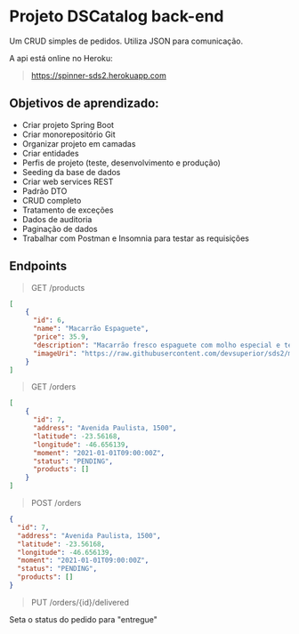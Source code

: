 # Projeto DSCatalog back-end
Um CRUD simples de pedidos. Utiliza JSON para comunicação.

A api está online no Heroku:
> https://spinner-sds2.herokuapp.com

## Objetivos de aprendizado:
+ Criar projeto Spring Boot
+ Criar monorepositório Git
+ Organizar projeto em camadas
+ Criar entidades 
+ Perfis de projeto (teste, desenvolvimento e produção)
+ Seeding da base de dados
+ Criar web services REST
+ Padrão DTO
+ CRUD completo
+ Tratamento de exceções
+ Dados de auditoria
+ Paginação de dados
+ Trabalhar com Postman e Insomnia para testar as requisições

## Endpoints
> GET /products

```JSON
[
    {
      "id": 6,
      "name": "Macarrão Espaguete",
      "price": 35.9,
      "description": "Macarrão fresco espaguete com molho especial e tempero da casa.",
      "imageUri": "https://raw.githubusercontent.com/devsuperior/sds2/master/assets/macarrao_espaguete.jpg"
    }
]
```

> GET /orders

```JSON
[
    {
      "id": 7,
      "address": "Avenida Paulista, 1500",
      "latitude": -23.56168,
      "longitude": -46.656139,
      "moment": "2021-01-01T09:00:00Z",
      "status": "PENDING",
      "products": []
    }
]
```

> POST /orders

```JSON
{
  "id": 7,
  "address": "Avenida Paulista, 1500",
  "latitude": -23.56168,
  "longitude": -46.656139,
  "moment": "2021-01-01T09:00:00Z",
  "status": "PENDING",
  "products": []
}
```

> PUT /orders/{id}/delivered

Seta o status do pedido para "entregue"
